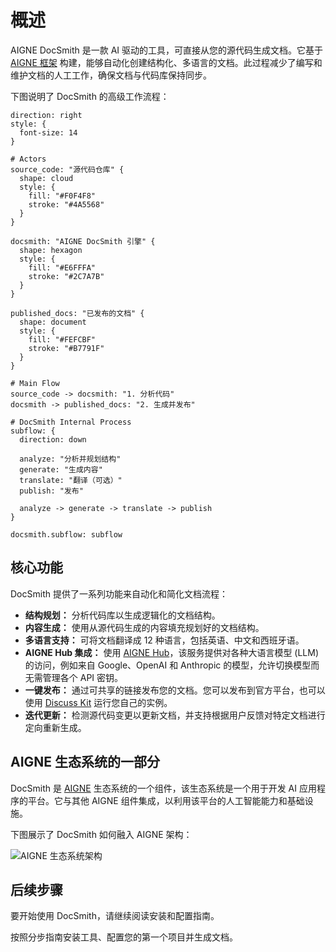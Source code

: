 # 概述

AIGNE DocSmith 是一款 AI 驱动的工具，可直接从您的源代码生成文档。它基于 [AIGNE 框架](https://www.aigne.io/en/framework) 构建，能够自动化创建结构化、多语言的文档。此过程减少了编写和维护文档的人工工作，确保文档与代码库保持同步。

下图说明了 DocSmith 的高级工作流程：

```d2
direction: right
style: {
  font-size: 14
}

# Actors
source_code: "源代码仓库" {
  shape: cloud
  style: {
    fill: "#F0F4F8"
    stroke: "#4A5568"
  }
}

docsmith: "AIGNE DocSmith 引擎" {
  shape: hexagon
  style: {
    fill: "#E6FFFA"
    stroke: "#2C7A7B"
  }
}

published_docs: "已发布的文档" {
  shape: document
  style: {
    fill: "#FEFCBF"
    stroke: "#B7791F"
  }
}

# Main Flow
source_code -> docsmith: "1. 分析代码"
docsmith -> published_docs: "2. 生成并发布"

# DocSmith Internal Process
subflow: {
  direction: down
  
  analyze: "分析并规划结构"
  generate: "生成内容"
  translate: "翻译（可选）"
  publish: "发布"
  
  analyze -> generate -> translate -> publish
}

docsmith.subflow: subflow
```

## 核心功能

DocSmith 提供了一系列功能来自动化和简化文档流程：

*   **结构规划：** 分析代码库以生成逻辑化的文档结构。
*   **内容生成：** 使用从源代码生成的内容填充规划好的文档结构。
*   **多语言支持：** 可将文档翻译成 12 种语言，包括英语、中文和西班牙语。
*   **AIGNE Hub 集成：** 使用 [AIGNE Hub](https://www.aigne.io/en/hub)，该服务提供对各种大语言模型 (LLM) 的访问，例如来自 Google、OpenAI 和 Anthropic 的模型，允许切换模型而无需管理各个 API 密钥。
*   **一键发布：** 通过可共享的链接发布您的文档。您可以发布到官方平台，也可以使用 [Discuss Kit](https://www.web3kit.rocks/discuss-kit) 运行您自己的实例。
*   **迭代更新：** 检测源代码变更以更新文档，并支持根据用户反馈对特定文档进行定向重新生成。

## AIGNE 生态系统的一部分

DocSmith 是 [AIGNE](https://www.aigne.io) 生态系统的一个组件，该生态系统是一个用于开发 AI 应用程序的平台。它与其他 AIGNE 组件集成，以利用该平台的人工智能能力和基础设施。

下图展示了 DocSmith 如何融入 AIGNE 架构：

![AIGNE 生态系统架构](https://docsmith.aigne.io/image-bin/uploads/def424c20bbdb3c77483894fe0e22819.png)

## 后续步骤

要开始使用 DocSmith，请继续阅读安装和配置指南。

<x-card data-title="下一步：开始使用" data-href="/getting-started" data-icon="lucide:arrow-right-circle" data-cta="开始阅读指南">
按照分步指南安装工具、配置您的第一个项目并生成文档。
</x-card>